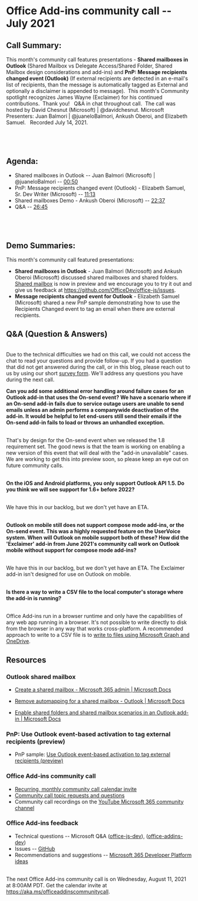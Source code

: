 # Office Add-ins community call -- July 2021
## Call Summary: 

This month\'s community call features presentations - **Shared mailboxes
in Outlook** (Shared Mailbox vs Delegate Access/Shared Folder, Shared
Mailbox design considerations and add-ins) and **PnP: Message recipients
changed event (Outlook)** (If external recipients are detected in an
e-mail's list of recipients, than the message is automatically tagged as
External and optionally a disclaimer is appended to message).  This
month's Community spotlight recognizes James Wayne (Exclaimer) for his
continued contributions.  Thank you!   Q&A in chat throughout call.  The
call was hosted by David Chesnut (Microsoft) \| \@davidchesnut.
Microsoft Presenters: Juan Balmori \| \@juaneloBalmori, Ankush Oberoi,
and Elizabeth Samuel.   Recorded July 14, 2021.

##   

## Agenda: 

-   Shared mailboxes in Outlook -- Juan Balmori (Microsoft) \|
    \@juaneloBalmori -- [00:50](https://youtu.be/zZpelH7CxJ8?t=50)
-   PnP: Message recipients changed event (Outlook) - Elizabeth Samuel,
    Sr. Dev Writer (Microsoft) --
    [11:13](https://youtu.be/zZpelH7CxJ8?t=673)
-   Shared mailboxes Demo - Ankush Oberoi (Microsoft) --
    [22:37](https://youtu.be/zZpelH7CxJ8?t=1357)
-   Q&A -- [26:45](https://youtu.be/zZpelH7CxJ8?t=1605)

##   

## Demo Summaries:  

This month's community call featured presentations:

-   **Shared mailboxes in Outlook** - Juan Balmori (Microsoft) and
    Ankush Oberoi (Microsoft) discussed shared mailboxes and shared
    folders. [Shared
    mailbox](https://docs.microsoft.com/microsoft-365/admin/email/about-shared-mailboxes)
    is now in preview and we encourage you to try it out and give us
    feedback at <https://github.com/OfficeDev/office-js/issues>.
-   **Message recipients changed event for Outlook** - Elizabeth Samuel
    (Microsoft) shared a new PnP sample demonstrating how to use the
    Recipients Changed event to tag an email when there are external
    recipients.

##  Q&A (Question & Answers) 

\
Due to the technical difficulties we had on this call, we could not
access the chat to read your questions and provide follow-up. If you had
a question that did not get answered during the call, or in this blog,
please reach out to us by using our short [survey
form](https://aka.ms/officeaddinsform). We'll address any questions you
have during the next call.

**Can you add some additional error handling around failure cases for an
Outlook add-in that uses the On-send event? We have a scenario where if
an On-send add-in fails due to service outage users are unable to send
emails unless an admin performs a companywide deactivation of the
add-in. It would be helpful to let end-users still send their emails if
the On-send add-in fails to load or throws an unhandled exception.**

\
That's by design for the On-send event when we released the 1.8
requirement set. The good news is that the team is working on enabling a
new version of this event that will deal with the "add-in unavailable"
cases. We are working to get this into preview soon, so please keep an
eye out on future community calls.

\
**On the iOS and Android platforms, you only support Outlook API 1.5. Do
you think we will see support for 1.6+ before 2022?**

\
We have this in our backlog, but we don\'t yet have an ETA.

\
**Outlook on mobile still does not support compose mode add-ins, or the
On-send event. This was a highly requested feature on the UserVoice
system. When will Outlook on mobile support both of these? How did the
\'Exclaimer\' add-in from June 2021\'s community call work on Outlook
mobile without support for compose mode add-ins?**

\
We have this in our backlog, but we don\'t yet have an ETA. The
Exclaimer add-in isn't designed for use on Outlook on mobile.

\
**Is there a way to write a CSV file to the local computer's storage
where the add-in is running?**

\
Office Add-ins run in a browser runtime and only have the capabilities
of any web app running in a browser. It\'s not possible to write
directly to disk from the browser in any way that works cross-platform.
A recommended approach to write to a CSV file is to [write to files
using Microsoft Graph and
OneDrive](https://docs.microsoft.com/graph/api/resources/onedrive?view=graph-rest-1.0).
## Resources 

###  Outlook shared mailbox 

-   [Create a shared mailbox - Microsoft 365 admin \| Microsoft
    Docs](https://docs.microsoft.com/microsoft-365/admin/email/create-a-shared-mailbox)

-   [Remove automapping for a shared mailbox - Outlook \| Microsoft
    Docs](https://docs.microsoft.com/outlook/troubleshoot/profiles-and-accounts/remove-automapping-for-shared-mailbox)

-   [Enable shared folders and shared mailbox scenarios in an Outlook
    add-in \| Microsoft
    Docs](https://docs.microsoft.com/en-us/office/dev/add-ins/outlook/delegate-access?tabs=windows)

###  PnP: Use Outlook event-based activation to tag external recipients (preview) 

-   PnP sample: [Use Outlook event-based activation to tag external
    recipients
    (preview)](https://github.com/OfficeDev/PnP-OfficeAddins/tree/main/Samples/outlook-tag-external)

###  Office Add-ins community call 

-   [Recurring, monthly community call calendar
    invite](https://aka.ms/officeaddinscommunitycall)
-   [Community call topic requests and
    questions](https://aka.ms/officeaddinsform)
-   Community call recordings on the [YouTube Microsoft 365 community
    channel](https://www.youtube.com/channel/UC_mKdhw-V6CeCM7gTo_Iy7w)

###  Office Add-ins feedback 

-   Technical questions -- Microsoft Q&A
    ([office-js-dev](https://docs.microsoft.com/answers/topics/office-js-dev.html)),
    ([office-addins-dev](https://docs.microsoft.com/answers/topics/office-addins-dev.html))
-   Issues -- [GitHub](https://github.com/OfficeDev/office-js/issues)
-   Recommendations and suggestions -- [Microsoft 365 Developer Platform
    ideas](https://techcommunity.microsoft.com/t5/microsoft-365-developer-platform/idb-p/Microsoft365DeveloperPlatform)

\
The next Office Add-ins community call is on Wednesday, August 11, 2021
at 8:00AM PDT. Get the calendar invite at
<https://aka.ms/officeaddinscommunitycall>.

 